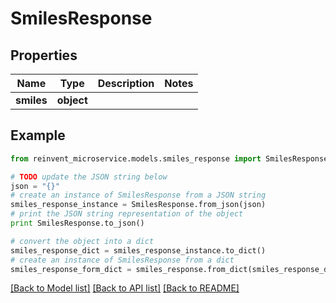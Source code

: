 # SmilesResponse


## Properties

Name | Type | Description | Notes
------------ | ------------- | ------------- | -------------
**smiles** | **object** |  | 

## Example

```python
from reinvent_microservice.models.smiles_response import SmilesResponse

# TODO update the JSON string below
json = "{}"
# create an instance of SmilesResponse from a JSON string
smiles_response_instance = SmilesResponse.from_json(json)
# print the JSON string representation of the object
print SmilesResponse.to_json()

# convert the object into a dict
smiles_response_dict = smiles_response_instance.to_dict()
# create an instance of SmilesResponse from a dict
smiles_response_form_dict = smiles_response.from_dict(smiles_response_dict)
```
[[Back to Model list]](../README.md#documentation-for-models) [[Back to API list]](../README.md#documentation-for-api-endpoints) [[Back to README]](../README.md)


